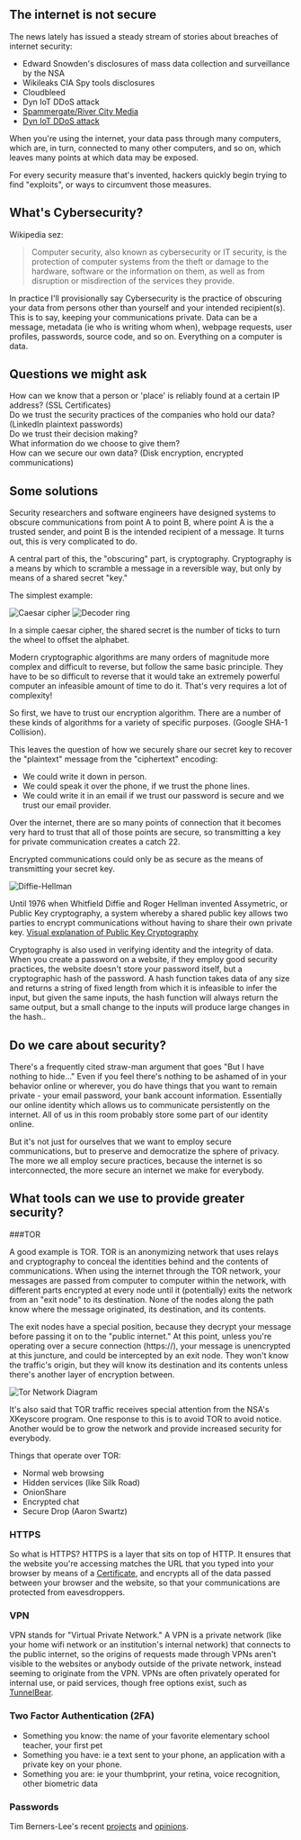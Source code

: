 ## The internet is not secure

The news lately has issued a steady stream of stories about breaches of internet security:
* Edward Snowden's disclosures of mass data collection and surveillance by the NSA
* Wikileaks CIA Spy tools disclosures
* Cloudbleed
* Dyn IoT DDoS attack
* [Spammergate/River City Media](https://mackeeper.com/blog/post/339-spammergate-the-fall-of-an-empire)
* [Dyn IoT DDoS attack](http://www.welivesecurity.com/2016/10/24/10-things-know-october-21-iot-ddos-attacks/)

When you're using the internet, your data pass through many computers, which are, in turn, connected to many other computers, and so on,
which leaves many points at which data may be exposed.

For every security measure that's invented, hackers quickly begin trying to find "exploits", or ways to circumvent those measures.

## What's Cybersecurity?

Wikipedia sez:
> Computer security, also known as cybersecurity or IT security, is the protection of computer systems from the theft or damage to the hardware, software or the information on them, as well as from disruption or misdirection of the services they provide.

In practice I'll provisionally say Cybersecurity is the practice of obscuring your data from persons other than yourself and your intended recipient(s). This is to say, keeping your communications private.
Data can be a message, metadata (ie who is writing whom when), webpage requests, user profiles, passwords, source code, and so on. Everything on a computer is data.

## Questions we might ask

How can we know that a person or 'place' is reliably found at a certain IP address? (SSL Certificates)<br> 
Do we trust the security practices of the companies who hold our data? (LinkedIn plaintext passwords)<br>
Do we trust their decision making? <br>
What information do we choose to give them?<br>
How can we secure our own data? (Disk encryption, encrypted communications)

## Some solutions

Security researchers and software engineers have designed systems to obscure communications from point A to point B, where point A is the a trusted sender, and point B is the intended recipient of a message. It turns out, this is very complicated to do.

A central part of this, the "obscuring" part, is cryptography. Cryptography is a means by which to scramble a message in a reversible way, but only by means of a shared secret "key."

The simplest example:

![Caesar cipher](img/caesar-cipher.png)
![Decoder ring](img/decoder-ring.jpeg)

In a simple caesar cipher, the shared secret is the number of ticks to turn the wheel to offset the alphabet.

Modern cryptographic algorithms are many orders of magnitude more complex and difficult to reverse, but follow the same basic principle. They have to be so difficult to reverse that it would take an extremely powerful computer an infeasible amount of time to do it. That's very requires a lot of complexity!

So first, we have to trust our encryption algorithm. There are a number of these kinds of algorithms for a variety of specific purposes. (Google SHA-1 Collision).

This leaves the question of how we securely share our secret key to recover the "plaintext" message from the "ciphertext" encoding:
* We could write it down in person.
* We could speak it over the phone, if we trust the phone lines.
* We could write it in an email if we trust our password is secure and we trust our email provider.

Over the internet, there are so many points of connection that it becomes very hard to trust that all of those points are secure, so transmitting a key for private communication creates a catch 22. 

Encrypted communications could only be as secure as the means of transmitting your secret key. 

![Diffie-Hellman](img/diffie-hellman.jpg)

Until 1976 when Whitfield Diffie and Roger Hellman invented Assymetric, or Public Key cryptography, a system whereby a shared public key allows two parties to encrypt communications without having to share their own private key. 
[Visual explanation of Public Key Cryptography](https://www.youtube.com/watch?v=YEBfamv-_do&feature=youtu.be&t=161)


Cryptography is also used in verifying identity and the integrity of data. When you create a password on a website, if they employ good security practices, the website doesn't store your password itself, but a cryptographic hash of the password. A hash function takes data of any size and returns a string of fixed length from which it is infeasible to infer the input, but given the same inputs, the hash function will always return the same output, but a small change to the inputs will produce large changes in the hash..

## Do we care about security?

There's a frequently cited straw-man argument that goes "But I have nothing to hide..."
Even if you feel there's nothing to be ashamed of in your behavior online or wherever, you do have things that you want to remain private - your email password, your bank account information. Essentially our online identity which allows us to communicate persistently on the internet. All of us in this room probably store some part of our identity online. 

But it's not just for ourselves that we want to employ secure communications, but to preserve and democratize the sphere of privacy. The more we all employ secure practices, because the internet is so interconnected, the more secure an internet we make for everybody.

## What tools can we use to provide greater security?

###TOR

A good example is TOR. TOR is an anonymizing network that uses relays and cryptography to conceal the identities behind and the contents of communications. When using the internet through the TOR network, your messages are passed from computer to computer within the network, with different parts encrypted at every node until it (potentially) exits the network from an "exit node" to its destination. None of the nodes along the path know where the message originated, its destination, and its contents.

The exit nodes have a special position, because they decrypt your message before passing it on to the "public internet." At this point, unless you're operating over a secure connection (https://), your message is unencrypted at this juncture, and could be intercepted by an exit node. They won't know the traffic's origin, but they will know its destination and its contents unless there's another layer of encryption between.

![Tor Network Diagram](img/tor-network-diagram.png)

It's also said that TOR traffic receives special attention from the NSA's XKeyscore program. One response to this is to avoid TOR to avoid notice. Another would be to grow the network and provide increased security for everybody.

Things that operate over TOR:
* Normal web browsing
* Hidden services (like Silk Road)
* OnionShare
* Encrypted chat
* Secure Drop (Aaron Swartz)

### HTTPS

So what is HTTPS? HTTPS is a layer that sits on top of HTTP. It ensures that the website you're accessing matches the URL that you typed into your browser by means of a [Certificate](https://en.wikipedia.org/wiki/Public_key_certificate), and encrypts all of the data passed between your browser and the website, so that your communications are protected from eavesdroppers.

### VPN

VPN stands for "Virtual Private Network." A VPN is a private network (like your home wifi network or an institution's internal network) that connects to the public internet, so the origins of requests made through VPNs aren't visible to the websites or anybody outside of the private network, instead seeming to originate from the VPN. VPNs are often privately operated for internal use, or paid services, though free options exist, such as [TunnelBear](https://www.tunnelbear.com/).

### Two Factor Authentication (2FA)

* Something you know: the name of your favorite elementary school teacher, your first pet
* Something you have: ie a text sent to your phone, an application with a private key on your phone. 
* Something you are: ie your thumbprint, your retina, voice recognition, other biometric data

### Passwords



Tim Berners-Lee's recent [projects](https://solid.mit.edu/#home) and [opinions](https://www.theguardian.com/technology/2017/mar/11/tim-berners-lee-web-inventor-save-internet).